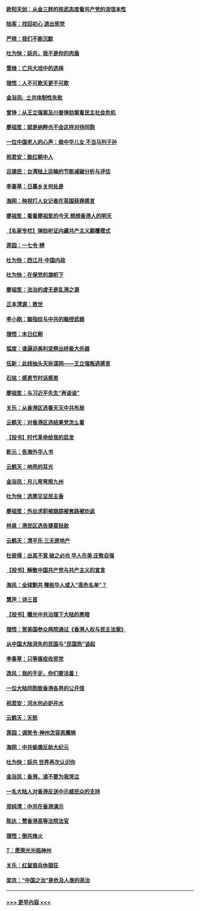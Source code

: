 #### [欧阳天剑：从金三胖的核武态度看共产党的流氓本性](../pages/nsc993/n11702238.md?t=12061355) 
#### [陆客：找回初心 退出邪党](../pages/nsc993/n11702213.md?t=12061355) 
#### [严晓：我们不能沉默](../pages/nsc993/n11702110.md?t=12061355) 
#### [吐为快：妖共，我不是你的肉盾](../pages/nsc993/n11701366.md?t=12061355) 
#### [雪绮：亡共大戏中的选择](../pages/nsc993/n11699922.md?t=12061355) 
#### [理悟：人不可欺天更不可欺](../pages/nsc993/n11699657.md?t=12061355) 
#### [金浴凤:  土共体制性失败](../pages/nsc993/n11699361.md?t=12061355) 
#### [曾铮：从王立强案及川普弹劾案看民主社会危机](../pages/nsc993/n11699318.md?t=12061355) 
#### [廖祖笙：就是纳粹也不会这样对待同胞](../pages/nsc993/n11697658.md?t=12061355) 
#### [一位中国老人的心声：做中华儿女 不当马列子孙](../pages/nsc993/n11697525.md?t=12061355) 
#### [祝君安：致红朝中人](../pages/nsc993/n11697518.md?t=12061355) 
#### [吕锡民：台湾陆上运输的节能减碳分析与评估](../pages/nsc993/n11694983.md?t=12061355) 
#### [李春草：日暮乡关何处是](../pages/nsc993/n11694805.md?t=12061355) 
#### [海网：殃视打人女记者在英国获罪感言](../pages/nsc993/n11693832.md?t=12061355) 
#### [廖祖笙：看看廖祖笙的今天 想想香港人的明天](../pages/nsc993/n11693707.md?t=12061355) 
#### [【名家专栏】弹劾听证内藏共产主义颠覆模式](../pages/nsc993/n11693563.md?t=12061355) 
#### [莲园：一七令‧辨](../pages/nsc993/n11692558.md?t=12061355) 
#### [吐为快：西江月·中国内政](../pages/nsc993/n11692071.md?t=12061355) 
#### [吐为快：在保党的旗帜下](../pages/nsc993/n11691188.md?t=12061355) 
#### [廖祖笙：法治的虚无是乱港之源](../pages/nsc993/n11690605.md?t=12061355) 
#### [正本清源：救世](../pages/nsc993/n11689134.md?t=12061355) 
#### [李小刚：脑指纹与中共的脑控武器](../pages/nsc993/n11688900.md?t=12061355) 
#### [理悟：末日红朝](../pages/nsc993/n11688829.md?t=12061355) 
#### [弧度：谁逼迫美利坚祭出终极大杀器](../pages/nsc993/n11688735.md?t=12061355) 
#### [伍新：此线抽头天拆谍网——王立强叛逃感言](../pages/nsc993/n11687981.md?t=12061355) 
#### [石铭：感恩节时话感恩](../pages/nsc993/n11687568.md?t=12061355) 
#### [廖祖笙：与习近平先生“再谈谈”](../pages/nsc993/n11687005.md?t=12061355) 
#### [关乐：从香港区选看天灭中共布局](../pages/nsc993/n11686647.md?t=12061355) 
#### [云鹤天：对香港区选结果党怎么看](../pages/nsc993/n11686216.md?t=12061355) 
#### [【投书】时代革命给我的启发](../pages/nsc993/n11684287.md?t=12061355) 
#### [乾元：告海外华人书](../pages/nsc993/n11684044.md?t=12061355) 
#### [云鹤天：响亮的耳光](../pages/nsc993/n11684254.md?t=12061355) 
#### [金浴凤：月儿弯弯照九州](../pages/nsc993/n11684231.md?t=12061355) 
#### [吐为快：选票见证民主香](../pages/nsc993/n11684206.md?t=12061355) 
#### [廖祖笙：外出求职被跟踪被套路被劝返](../pages/nsc993/n11683874.md?t=12061355) 
#### [林泉：港民区选告捷莫轻敌](../pages/nsc993/n11683930.md?t=12061355) 
#### [云鹤天：清平乐 三无房地产](../pages/nsc993/n11681521.md?t=12061355) 
#### [杜彼得：出其不意 破之必也 华人在美 庄敬自强](../pages/nsc993/n11679554.md?t=12061355) 
#### [【投书】解散中国共产党与共产主义的宣言](../pages/nsc993/n11679177.md?t=12061355) 
#### [海风：全球剿共 哪些华人或入“高危名单”？](../pages/nsc993/n11678617.md?t=12061355) 
#### [慧声：诗三首](../pages/nsc993/n11678848.md?t=12061355) 
#### [【投书】曝光中共治理下大陆的黑暗](../pages/nsc993/n11678674.md?t=12061355) 
#### [理悟：贺美国参众两院通过《香港人权与民主法案》](../pages/nsc993/n11678104.md?t=12061355) 
#### [从中国大陆消失的民国与“民国热”谈起](../pages/nsc993/n11678075.md?t=12061355) 
#### [李春草：只等瘟疫收邪党](../pages/nsc993/n11677308.md?t=12061355) 
#### [逸风：我的手足，你们要活着！](../pages/nsc993/n11676352.md?t=12061355) 
#### [一位大陆同胞致香港各界的公开信](../pages/nsc993/n11675761.md?t=12061355) 
#### [祝君安：河水何必妒井水](../pages/nsc993/n11675746.md?t=12061355) 
#### [云鹤天：天怒](../pages/nsc993/n11675718.md?t=12061355) 
#### [莲园：调笑令‧神州怎容恶魔祸](../pages/nsc993/n11675648.md?t=12061355) 
#### [海网：中共偷袭反助大纪元](../pages/nsc993/n11673515.md?t=12061355) 
#### [吐为快：妖共 世界再次认识你](../pages/nsc993/n11673506.md?t=12061355) 
#### [金浴凤：香港，请不要为我哭泣](../pages/nsc993/n11673248.md?t=12061355) 
#### [一名大陆人对香港反送中示威民众的支持](../pages/nsc993/n11672615.md?t=12061355) 
#### [郑纯清：中共在香港演示](../pages/nsc993/n11670539.md?t=12061355) 
#### [陈达：赞香港高等法院法官](../pages/nsc993/n11669542.md?t=12061355) 
#### [理悟：倒共烽火](../pages/nsc993/n11668844.md?t=12061355) 
#### [T：愿荣光光临神州](../pages/nsc993/n11668421.md?t=12061355) 
#### [关乐：红鼠狼兵休猖狂](../pages/nsc993/n11668378.md?t=12061355) 
#### [梁京：“中国之治”是危及人类的恶治](../pages/nsc993/n11668328.md?t=12061355) 

----
#### [ >>> 更早内容 <<< ](../indexes/nsc993-earlier.md)
